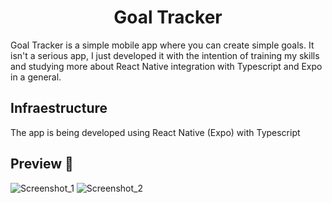 <h1 align="center">Goal Tracker</h1>
Goal Tracker is a simple mobile app where you can create simple goals. 
It isn't a serious app, I just developed it with the intention of training my skills and studying more about React Native integration with Typescript
and Expo in a general.

## Infraestructure
The app is being developed using React Native (Expo) with Typescript

## Preview 📸
![Screenshot_1](https://user-images.githubusercontent.com/59806140/188343700-425f1744-7377-422c-a274-c99d226c66af.png)
![Screenshot_2](https://user-images.githubusercontent.com/59806140/188343699-0fcb178a-b68d-4585-996e-ae94ca5645fc.png)


